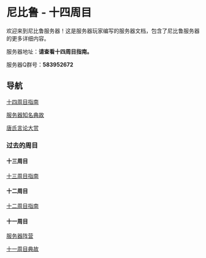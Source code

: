 # 尼比鲁 - 十四周目

欢迎来到尼比鲁服务器！这是服务器玩家编写的服务器文档，包含了尼比鲁服务器的更多详细内容。

服务器地址：**请查看十四周目指南。**

服务器Q群号：**583952672**

## 导航

[十四周目指南](xiv_tutorial.md)

[服务器知名典故](servers_famous_anecdotes.md)

[唐氏言论大赏](tang.md)

### 过去的周目

#### 十三周目

[十三周目指南](xiii_tutorial.md)

#### 十二周目

[十二周目指南](xii_tutorial.md)

#### 十一周目

[服务器阵营](factions.md)

[十一周目典故](xi_anecdotes.md)
